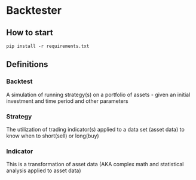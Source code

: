 # Backtester

## How to start

```
pip install -r requirements.txt
```

## Definitions

### Backtest
A simulation of running strategy(s) on a portfolio of assets - given an initial investment and time period and other parameters

### Strategy
The utilization of trading indicator(s) applied to a data set (asset data) to know when to short(sell) or long(buy)

### Indicator
This is a transformation of asset data (AKA complex math and statistical analysis applied to asset data)

